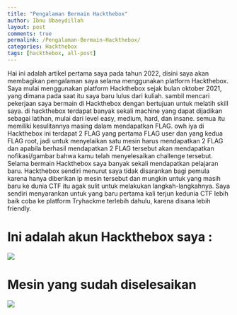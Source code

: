 ```yaml
---
title: "Pengalaman Bermain Hackthebox"
author: Ibnu Ubaeydillah
layout: post
comments: true
permalink: /Pengalaman-Bermain-Hackthebox/
categories: Hackthebox
tags: [hackthebox, all-post]
---
```


 Hai ini adalah artikel pertama saya pada tahun 2022, disini saya akan membagikan pengalaman saya selama menggunakan platform Hackthebox. Saya mulai menggunakan platform Hackthebox sejak bulan oktober 2021, yang dimana pada saat itu saya baru lulus dari kuliah. sambil mencari pekerjaan saya bermain di Hackthebox dengan bertujuan untuk melatih skill saya. di hackthebox terdapat banyak sekali machine yang dapat dijadikan sebagai latihan, mulai dari level easy, medium, hard, dan insane. semua itu memiliki kesulitannya masing dalam mendapatkan FLAG. owh iya di Hackthebox ini terdapat 2 FLAG yang pertama FLAG user dan yang kedua FLAG root, jadi untuk menyelaikan satu mesin harus mendapatkan 2 FLAG dan apabila berhasil mendapatkan 2 FLAG tersebut akan mendapatkan nofikasi/gambar bahwa kamu telah menyelesaikan challenge tersebut. Selama bermain Hackthebox saya banyak sekali mendapatkan pelajaran baru. Hackthebox sendiri menurut saya tidak disarankan bagi pemula karena hanya diberikan ip mesin tersebut dan mungkin untuk yang masih baru ke dunia CTF itu agak sulit untuk melakukan langkah-langkahnya. Saya sendiri menyarankan untuk yang baru pertama kali terjun kedunia CTF lebih baik coba ke platform Tryhackme terlebih dahulu, karena disana lebih friendly. 

# Ini adalah akun Hackthebox saya :

<img src="https://ibnuuby.vercel.app/assets/static/account-htb.b2352ac.5f5676b118ab4e65e16d3c4c8aea64b4.png">

# Mesin yang sudah diselesaikan

<img src="https://ibnuuby.vercel.app/assets/static/1-htb.8fd9c5a.aa9f38f25364a3a959b5f4914ce633eb.png">
